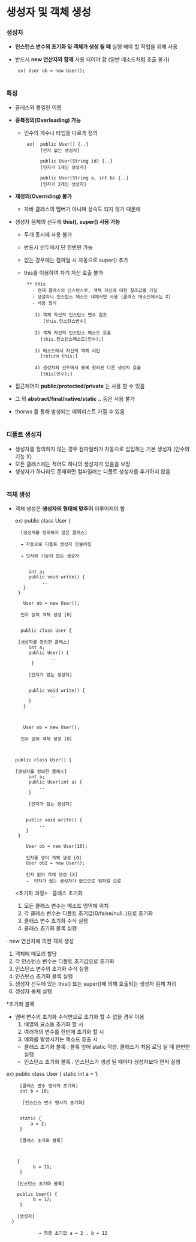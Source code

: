 # 생성자 및 객체 생성

### 생성자
- **인스턴스 변수의 초기화 및 객체가 생성 될 때** 실행 해야 할 작업을 위해 사용 
- 반드시 **new 연산자와 함께** 사용 되어야 함 (일반 메소드처럼 호출 불가) 

       ex) User ob = new User(); 
#       
### 특징
  - 클래스와 동일한 이름

  - **중복정의(Overloading) 가능** 
    - 인수의 개수나 타입을 다르게 정의 
    
           ex)  public User() {..}                  
                [인자 없는 생성자]
                
                public User(String id) {..}           
                [인자가 1개인 생성자]
                
                public User(String a, int b) {..}   
                [인자가 2개인 생성자] 
                
  - **재정의(Overriding) 불가**
     - 자바 클래스의 멤버가 아니며 상속도 되지 않기 때문에   

  - 생성자 몸체의 선두에 **this(), super() 사용 가능**
     - 두개 동시에 사용 불가 
     - 반드시 선두에서 단 한번만 가능 
     - 없는 경우에는 컴파일 시 자동으로 super() 추가
     - this를 이용하여 자기 자신 호출 불가  

            ** this 
              - 현재 클래스의 인스턴스로, 객체 자신에 대한 참조값을 가짐 
              - 생성자나 인스턴스 메소드 내에서만 사용 (클래스 메소드에서는 X) 
              - 사용 형식
              
               1) 객체 자신의 인스턴스 변수 참조
                  [this.인스턴스변수]
                  
               2) 객체 자신의 인스턴스 메소드 호출
                 [this.인스턴스메소드(인수);] 
                 
               3) 메소드에서 자신의 객체 리턴
                 [return this;] 
                 
               4) 생성자의 선두에서 중복 정의된 다른 생성자 호출
                 [this(인수);] 
                 
  - 접근제어자 **public/protected/private** 는 사용 할 수 있음 
  - 그 외 **abstract/final/native/static ..** 등은 사용 불가 
  - thorws 를 통해 발생되는 예외리스트 가질 수 있음  

#
### 디폴트 생성자
  - 생성자를 정의하지 않는 경우 컴파일러가 자동으로 삽입하는 기본 생성자 (인수와 기능 X) 
  - 모든 클래스에는 적어도 하나의 생성자가 있음을 보장
  - 생성자가 하나라도 존재하면 컴파일러는 디폴트 생성자를 추가하지 않음 

#
### 객체 생성
- 객체 생성은 **생성자의 형태에 맞추어** 이루어져야 함 
   
  ex)  public class User {                       

        [생성자를 정의하지 않은 클래스] 

        → 자동으로 디폴트 생성자 만들어짐

        → 인자와 기능이 없는 생성자


           int a;                                         
           public void write() {                      
                ..
         }
       }
  
         User ob = new User();   

        인자 없이 객체 생성 [O]                


        public class User {       

       [생성자를 정의한 클래스]                  
           int a;
           public User() {                           
                   ..
            }

           [인자가 없는 생성자] 


           public void write() {
                   ..
           } 
         }

 

         User ob = new User();                  

        인자 없이 객체 생성 [O]

   

      public class User() {                       

      [생성자를 정의한 클래스]
           int a;
           public User(int a) {                   
               ..
           }

           [인자가 있는 생성자] 


          public void write() {
               ..
          }
       }
  
          User ob = new User(10);   

          인자를 넣어 객체 생성 [O]           
          User ob2 = new User(); 

          인자 없이 객체 생성 [X] 
          →  인자가 없는 생성자가 없으므로 컴파일 오류 

  <초기화 과정>
· 클래스 초기화 
  1) 모든 클래스 변수는 메소드 영역에 위치
  2) 각 클래스 변수는 디폴트 초기값(0/false/null..)으로 초기화 
  3) 클래스 변수 초기화 수식 실행
  4) 클래스 초기화 블록 실행 
  
· new 연산자에 의한 객체 생성 
  1) 객체에 메모리 할당
  2) 각 인스턴스 변수는 디폴트 초기값으로 초기화 
  3) 인스턴스 변수의 초기화 수식 실행
  4) 인스턴스 초기화 블록 실행 
  5) 생성자 선두에 있는 this() 또는 super()에 의해 호출되는 생성자 몸체 처리 
  6) 생성자 몸체 실행 
  
  *초기화 블록 
   - 멤버 변수의 초기화 수식만으로 초기화 할 수 없을 경우 이용 
     1) 배열의 요소들 초기화 할 시 
     2) 여러개의 변수를 한번에 초기화 할 시
     3) 예외를 발생시키는 메소드 호출 시 
       - 클래스 초기화 블록 : 블록 앞에 static 작성. 클래스가 처음 로딩 될 때 한번만 실행
       - 인스턴스 초기화 블록 : 인스턴스가 생성 될 때마다 생성자보다 먼저 실행 
   
   ex) public class User { 
         static int a = 1;     

         [클래스 변수 명시적 초기화]
         int b = 10;           

          [인스턴스 변수 명시적 초기화]


         static {                 
             a = 2; 
         }

         [클래스 초기화 블록] 

 

        {                         
              b = 11; 
         } 

        [인스턴스 초기화 블록] 

        public User() {         
              b = 12; 
         }

        [생성자] 
      }
  
                → 최종 초기값 a = 2 , b = 12 
